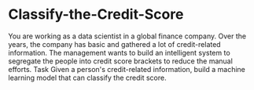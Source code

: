 # Classify-the-Credit-Score
You are working as a data scientist in a global finance company. Over the years, the company has basic and gathered a lot of credit-related information. The management wants to build an intelligent system to segregate the people into credit score brackets to reduce the manual efforts.  Task  Given a person's credit-related information, build a machine learning model that can classify the credit score.
